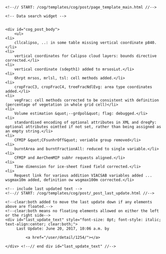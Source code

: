          

    <!--// START: /cog/templates/cog/post/page_template_main.html //-->
<!--// loading page body from page_template_main.html //-->




  	<!-- Data search widget -->
  	

    <div id="cog_post_body">
        <ul>
	<li>
		cllcalipso, ..: in some table missing vertical coordinate p840.</li>
	<li>
		vertical coordinates for Calipso cloud layers: bounds directive corrected.</li>
	<li>
		vertical coordinate (sdepth1) added to mrsosLut.</li>
	<li>
		6hrpt mrsos, mrlsl, tsl: cell methods added.</li>
	<li>
		cropFracC3, cropFracC4, treeFracNdlEvg: area type coordinates added.</li>
	<li>
		vegFrac: cell methods corrected to be consistent with definition (percentage of vegetation in whole grid cell)</li>
	<li>
		Volume estimation &quot;--grdpol&quot; flag: debugged.</li>
	<li>
		standardised encoding of optional attributes in XML and dreqPy: optional attributes oimtted if not set, rather than being assigned as an empty string.</li>
	<li>
		CFMIP &quot;CFsunhrOff&quot; veriable group removed</li>
	<li>
		burntArea and burntFractionAll: reduced to single variable.</li>
	<li>
		CFMIP and AerChemMIP subhr requests aligned.</li>
	<li>
		Time dimension for ice-sheet fixed field corrected.</li>
	<li>
		Request link for various addition VIACSAB variables added ... wsgmax10m added, definition ow wsgmax100m corrected.</li>
</ul>
    </div> <!--// end div id=cog_post_body //-->

    <!-- include last updated text -->
    <!--// START: /cog/templates/cog/post/_post_last_update.html //-->

    <!--clear:both added to move the last update down if any elements above are floated.-->
    <!--clear:both means no floating elements allowed on either the left or the right side-->
	<div id="last_update_text" style="font-size: 8pt; font-style: italic; text-align:center; clear:both;">
	     Last Update: June 20, 2017, 10:06 a.m. by
         
             <a href="/user/detail/1254/"></a>
         
	</div> <!--// end div id="last_update_text" //-->
